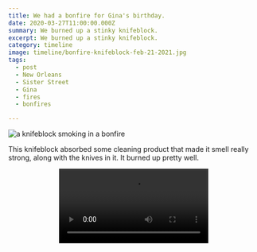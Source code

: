 ```yaml
---
title: We had a bonfire for Gina's birthday.
date: 2020-03-27T11:00:00.000Z
summary: We burned up a stinky knifeblock.
excerpt: We burned up a stinky knifeblock.
category: timeline
image: timeline/bonfire-knifeblock-feb-21-2021.jpg
tags:
  - post 
  - New Orleans
  - Sister Street
  - Gina
  - fires
  - bonfires

---
```


![a knifeblock smoking in a bonfire](/static/img/timeline/bonfire-knifeblock-feb-21-2021.jpg "a knifeblock smoking in a bonfire")

This knifeblock absorbed some cleaning product that made it smell really strong, along with the knives in it. It burned up pretty well.

<div style="width: 100%; text-align: center;">
<video controls loop>
  <source type="video/mp4" src="/static/img/video/mp4s/bonfire-knifeblock-feb-21-2021.mp4"></source>
  <p>Your browser does not support the video element.</p>
</video>
</div>
